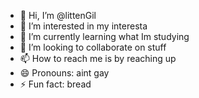 - 👋 Hi, I’m @littenGil
- 👀 I’m interested in my interesta
- 🌱 I’m currently learning what Im studying
- 💞️ I’m looking to collaborate on stuff
- 📫 How to reach me is by reaching up
- 😄 Pronouns: aint gay
- ⚡ Fun fact: bread

<!---
littenGil/littenGil is a ✨ special ✨ repository because its `README.md` (this file) appears on your GitHub profile.
You can click the Preview link to take a look at your changes.
--->
